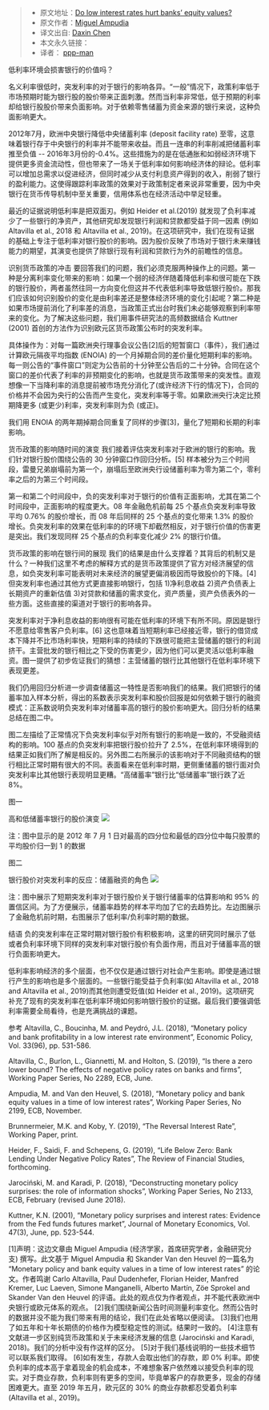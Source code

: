 > * 原文地址：[Do low interest rates hurt banks’ equity values?](https://www.ecb.europa.eu/pub/economic-research/resbull/2019/html/ecb.rb190716~62990c3aeb.en.html)
> * 原文作者：[Miguel Ampudia](https://www.ecb.europa.eu/pub/research/authors/profiles/miguel-ampudia.en.html)
> * 译文出自: [Daxin Chen](https://github.com/ppp-man/LivingRoom)
> * 本文永久链接：[]()
> * 译者： [ppp-man](https://github.com/ppp-man)

低利率环境会损害银行的价值吗？

名义利率很低时，突发利率的对于银行的影响各异。“一般”情况下，政策利率低于市场预期时能为银行股的股价带来正面刺激。然而当利率非常低，低于预期的利率却给银行股股价带来负面影响。对于依赖零售储蓄为资金来源的银行来说，这种负面影响更大。

2012年7月，欧洲中央银行降低中央储蓄利率 (deposit facility rate) 至零，这意味着银行存于中央银行的利率并不能带来收益。而且一连串的利率削减把储蓄利率推至负值 -- 2016年3月份的-0.4%。这些措施为的是在低通胀和如弱经济环境下提供更多资金流动性，但也带来了一场关于低利率如何影响经济体的辩论。低利率可以增加总需求以促进经济，但同时减少从支付利息资产得到的收入，削弱了银行的盈利能力。这使得跟踪利率政策的效果对于政策制定者来说非常重要，因为中央银行在货币传导机制中至关重要，信用体系也在经济活动中举足轻重。

最近的证据说明低利率是把双面刃。例如 Heider et al.(2019) 就发现了负利率减少了一些银行的净资产，其他研究却发现银行利润和贷款都受益于同一因素 (例如 Altavilla et al., 2018 和 Altavilla et al., 2019)。在这项研究中，我们在现有证据的基础上专注于低利率对银行股价的影响。因为股价反映了市场对于银行未来赚钱能力的期望，其演变也提供了除银行现有利润和贷款行为外的前瞻性的信息。

识别货币政策的冲击
要回答我们的问题，我们必须克服两种操作上的问题。第一种是分离利率变化带来的影响：如果一个弱的经济伴随着降低利率和很可能在下跌的银行股价，两者虽然往同一方向变化但这并不代表低利率导致低银行股价。那我们应该如何识别股价的变化是由利率差还是整体经济环境的变化引起呢？第二种是如果市场提前消化了利率差的消息，当政策正式出台时我们未必能够观察到利率带来的变化。为了解决这些问题，我们用事件研究法的高频数据结合 Kuttner (2001) 首创的方法作为识别欧元区货币政策公布时的突发利率。

具体操作为：对每一篇欧洲央行理事会议公告[2]后的短暂窗口（事件），我们通过计算欧元隔夜平均指数 (ENOIA) 的一个月掉期合同的差价量化短期利率的影响。每一则公告的“事件窗口”则定为公告前的十分钟至公告后的二十分钟。合同在这个窗口的差价代表了利率的非预期变化的影响，也就是货币政策带来的突发性。直观想像一下当降利率的消息提前被市场充分消化了(或许经济下行的情况下)，合同的价格并不会因为央行的公告而产生变化，突发利率等于零。如果欧洲央行决定比预期降更多 (或更少)利率，突发利率则为负 (或正)。

我们用 ENOIA 的两年期掉期合同重复了同样的步骤[3]，量化了短期和长期的利率影响。

货币政策的影响随时间的演变
我们接着评估突发利率对于欧洲的银行的影响。我们针对银行股价围绕公告的 30 分钟窗口作回归分析。[5] 样本被分为三个时间段，雷曼兄弟崩塌前为第一个，崩塌后至欧洲央行设储蓄利率为零为第二个，零利率之后的为第三个时间段。

第一和第二个时间段中，负的突发利率对于银行的价值有正面影响，尤其在第二个时间段中，正面影响的程度更大。08 年金融危机前每 25 个基点负突发利率导致平均 0.76% 的股价增长，而 08 年后同样的 25 个基点的变化带来 1.3% 的股价增长。负突发利率的效果在低利率的的环境下却截然相反，对于银行价值的伤害更是突出。我们发现同样 25 个基点的负利率变化减少 2% 的银行价值。

货币政策的影响在银行间的展现
我们的结果是由什么支撑着？其背后的机制又是什么？一种我们这里不考虑的解释方式的是货币政策提供了官方对经济展望的信息，如负突发利率可能表明对未来经济的展望更偏消极因而导致股价的下降。[4] 但突发利率也通过其他方式更直接影响银行，包括 1)净利息收益 2)资产负债表上长期资产的重新估值 3)对贷款和储蓄的需求变化，资产质量，资产负债表外的一些方面。这些直接的渠道对于银行的影响各异。

突发利率对于净利息收益的影响很有可能在低利率的环境下有所不同。原因是银行不愿意给零售客户负利率。[6] 这也意味着当短期利率已经接近零，银行的借贷成本下降并不比市场利率快，短期利率的持续的下跌很可能把主营储蓄的银行的利润挤干。主营批发的银行相比之下受的伤害更少，因为他们可以更灵活以低利率融资。图一提供了初步佐证我们的猜想：主营储蓄的银行比其他银行在低利率环境下表现更差。

我们仍用回归分析进一步调查储蓄这一特性是否影响我们的结果。我们把银行的储蓄率加入样本分析，得出的系数表示突发利率和股价回报是如何依赖于银行的融资模式：正系数说明负突发利率对储蓄率高的银行的股价影响更大。回归分析的结果总结在图二中。

图二左描绘了正常情况下负突发利率似乎对所有银行的影响是一致的，不受融资结构的影响。100 基点的负突发利率把银行股价拉升了 2.5%，在低利率环境得到的结果正如我们所了解是相反的。另外图二右所展示的该影响对于不同融资结构的银行相比正常时期有很大的不同。表面看来在低利率时期，更侧重储蓄的银行面对负突发利率比其他银行表现明显更糟。“高储蓄率”银行比“低储蓄率”银行跌了近 8%。

图一

高和低储蓄率银行的股价演变
![](https://www.ecb.europa.eu/pub/economic-research/resbull/2019/html/rb190716/ecb.rb190716.en_img0.png?ae8f86b85074794f07296a698b85131f)


注：图中显示的是 2012 年 7 月 1 日对最高的四分位和最低的四分位中每只股票的平均股价归一到 1 的数据

图二

银行股价对突发利率的反应：储蓄融资的角色
![](https://www.ecb.europa.eu/pub/economic-research/resbull/2019/html/rb190716/ecb.rb190716.en_img1.png?2027e26fbeb061f3da94a34a2370086c)

注：图中展示了短期突发利率对于银行股价关于银行储蓄率的估算影响和 95% 的置信区间。为了方便展示，储蓄率趋势的样本平均加了它的去趋势比。左边图展示了金融危机前时期，右图展示了低利率/负利率时期的数据。


结语
负的突发利率在正常时期对银行股价有积极影响，这里的研究同时展示了低或者负利率环境下同样的突发利率对银行股价有负面作用，而且对于储蓄率高的银行负面影响更大。

低利率影响经济的多个层面，也不仅仅是通过银行对社会产生影响。即使是通过银行产生的影响也是多个层面的。一些银行能受益于负利率(如 Altavilla et al., 2018 and Altavilla et al., 2019)而其他则遭受贬值(如 Heider et al., 2019)。这项研究补充了现有的突发利率在低利率环境如何影响银行股价的证据。最后我们要强调低利率需要全局看待，也是充满挑战的课题。

参考
Altavilla, C., Boucinha, M. and Peydró, J.L. (2018), “Monetary policy and bank profitability in a low interest rate environment”, Economic Policy, Vol. 33(96), pp. 531-586.

Altavilla, C., Burlon, L., Giannetti, M. and Holton, S. (2019), “Is there a zero lower bound? The effects of negative policy rates on banks and firms”, Working Paper Series, No 2289, ECB, June.

Ampudia, M. and Van den Heuvel, S. (2018), “Monetary policy and bank equity values in a time of low interest rates”, Working Paper Series, No 2199, ECB, November.

Brunnermeier, M.K. and Koby, Y. (2019), “The Reversal Interest Rate”, Working Paper, print.

Heider, F., Saidi, F. and Schepens, G. (2019), “Life Below Zero: Bank Lending Under Negative Policy Rates”, The Review of Financial Studies, forthcoming.

Jarociński, M. and Karadi, P. (2018), “Deconstructing monetary policy surprises: the role of information shocks”, Working Paper Series, No 2133, ECB, February (revised June 2018).

Kuttner, K.N. (2001), “Monetary policy surprises and interest rates: Evidence from the Fed funds futures market”, Journal of Monetary Economics, Vol. 47(3), June, pp. 523-544.

[1]声明：这边文章由 Miguel Ampudia (经济学家，首席研究学者，金融研究分支) 撰写。此文基于 Miguel Ampudia 和 Skander Van den Heuvel 的一篇名为 “Monetary policy and bank equity values in a time of low interest rates” 的论文。作者鸣谢 Carlo Altavilla, Paul Dudenhefer, Florian Heider, Manfred Kremer, Luc Laeven, Simone Manganelli, Alberto Martín, Zöe Sprokel and Skander Van den Heuvel 的评语。此处的观点仅为作者观点，并不能代表欧洲中央银行或欧元体系的观点。
[2]我们围绕新闻公告时间测量利率变化。然而公告时的数据并没不能为我们带来有用的结论，我们在此处省略以便阅读。
[3]我们也用了如五年和十年长期债的价格作为模型稳定性的测试。结果时一致的。
[4]注意有文献进一步区别纯货币政策和关于未来经济发展的信息 (Jarociński and Karadi, 2018)。我们的分析中没有作这样的区分。
[5]对于我们基线说明的一些技术细节可以联系我们取得。
[6]如有发生，存款人会取出他们的存款，即 0% 利率。即使负利率的成本高于拿着现金的机会成本，不难想象客户依然难以接受负利率的现实。对于商业存款，负利率则有更多的空间，毕竟单客户的存款更多，现金的存储困难更大。直至 2019 年五月，欧元区的 30% 的商业存款都忍受着负利率 (Altavilla et al., 2019)。
